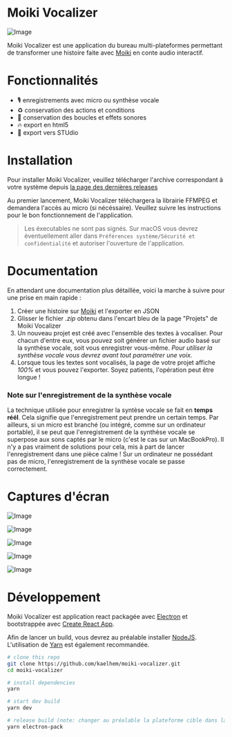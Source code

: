# Moiki Vocalizer

![Image](../master/public/logo192.png?raw=true)

Moiki Vocalizer est une application du bureau multi-plateformes permettant de transformer une histoire faite avec [Moiki](https://moiki.fr) en conte audio interactif.

# Fonctionnalités

+ 🎙️ enregistrements avec micro ou synthèse vocale
+ ♻️ conservation des actions et conditions
+ 🎵 conservation des boucles et effets sonores
+ 🔥 export en html5
+ 🦄 export vers STUdio

# Installation

Pour installer Moiki Vocalizer, veuillez télécharger l'archive correspondant à votre système depuis [la page des dernières releases](https://github.com/kaelhem/moiki-vocalizer/releases/tag/v0.1.0)

Au premier lancement, Moiki Vocalizer téléchargera la librairie FFMPEG et demandera l'accès au micro (si nécéssaire). Veuillez suivre les instructions pour le bon fonctionnement de l'application.

> Les éxecutables ne sont pas signés. Sur macOS vous devrez éventuellement aller dans `Préférences système/Sécurité et confidentialité` et autoriser l'ouverture de l'application.

# Documentation

En attendant une documentation plus détaillée, voici la marche à suivre pour une prise en main rapide :

1. Créer une histoire sur [Moiki](https://moiki.fr) et l'exporter en JSON
2. Glisser le fichier _.zip_ obtenu dans l'encart bleu de la page "Projets" de Moiki Vocalizer
3. Un nouveau projet est créé avec l'ensemble des textes à vocaliser. Pour chacun d'entre eux, vous pouvez soit générer un fichier audio basé sur la synthèse vocale, soit vous enregistrer vous-même. _Pour utiliser la synthèse vocale vous devrez avant tout paramétrer une voix._
4. Lorsque tous les textes sont vocalisés, la page de votre projet affiche _100%_ et vous pouvez l'exporter. Soyez patients, l'opération peut être longue !

### Note sur l'enregistrement de la synthèse vocale

La technique utilisée pour enregistrer la syntèse vocale se fait en **temps réél**. Cela signifie que l'enregistrement peut prendre un certain temps.
Par ailleurs, si un micro est branché (ou intégré, comme sur un ordinateur portable), il se peut que l'enregistrement de la synthèse vocale se superpose aux sons captés par le micro (c'est le cas sur un MacBookPro). Il n'y a pas vraiment de solutions pour cela, mis à part de lancer l'enregistrement dans une pièce calme !
Sur un ordinateur ne possédant pas de micro, l'enregistrement de la synthèse vocale se passe correctement.

# Captures d'écran

![Image](../master/assets/screenshots/projects.png?raw=true)

![Image](../master/assets/screenshots/vocalize-story.png?raw=true)

![Image](../master/assets/screenshots/record.png?raw=true)

![Image](../master/assets/screenshots/export-modal.png?raw=true)

![Image](../master/assets/screenshots/export-report.png?raw=true)

# Développement

Moiki Vocalizer est application react packagée avec [Electron](https://www.electronjs.org/) et bootstrappée avec [Create React App](https://github.com/facebook/create-react-app).

Afin de lancer un build, vous devrez au préalable installer [NodeJS](https://nodejs.org/en/). L'utilisation de [Yarn](https://yarnpkg.com/) est également recommandée.

```sh
# clone this repo
git clone https://github.com/kaelhem/moiki-vocalizer.git
cd moiki-vocalizer

# install dependencies
yarn

# start dev build
yarn dev

# release build (note: changer au préalable la plateforme cible dans la partie scripts du fichier package.json => "electron-pack": "electron-builder build -[xxx]" où xxx est m (mac), w (windows) ou l (linux).
yarn electron-pack
```
